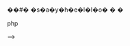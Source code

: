 ��#� �s�a�y�h�e�l�l�o�
�
�

<!-- Sure! Here's a brief overview of how you can create a PHP mini project that generates student email addresses based on a given pattern, saves the addresses to a database, and sends email messages to the saved addresses: -->

<!-- Design the database: Create a MySQL database that will store the student information, including their first name, last name, email address, and any other relevant information you want to store.
 -->
<!-- Create the PHP script: Write a PHP script that generates the email addresses based on the pattern you want to use (e.g., firstname.lastname@schoolname.edu). The script should also save the email addresses to the database. -->

<!-- Set up the email functionality: Use a PHP library like PHPMailer to send email messages to the generated email addresses. You'll need to configure the library to use your email server and provide the necessary credentials. -->

<!-- Add a user interface: Create a simple web-based interface where users can enter the student information and generate the email addresses. You can use HTML, CSS, and JavaScript to create the interface. -->

<!-- Test and deploy: Test the script thoroughly to ensure that it works as expected. Once you're confident that everything is working correctly, deploy the project to a web server. -->

<!-- Here's a sample code snippet that generates an email address based on the first name and last name: -->

php
<!-- Copy code -->
<!-- $first_name = 'John'; -->
<!-- $last_name = 'Doe'; -->
<!-- $email_pattern = '%s.%s@schoolname.edu'; -->
<!-- $email_address = sprintf($email_pattern, strtolower($first_name), strtolower($last_name)); -->
<!-- You can then save the generated email address to the database using SQL queries. -->

<!-- I hope this helps you get started with your PHP mini project! Let me know if you have any further questions or need additional assistance. --> -->
